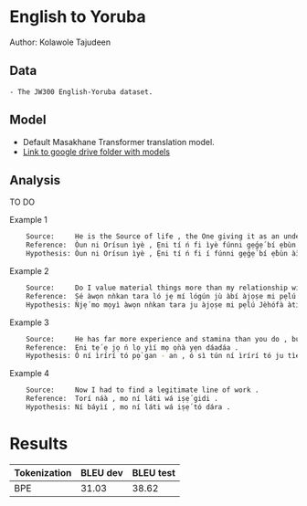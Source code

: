 # English to Yoruba

Author: Kolawole Tajudeen

## Data

	- The JW300 English-Yoruba dataset.

## Model

- Default Masakhane Transformer translation model.
- [Link to google drive folder with models](https://drive.google.com/open?id=11df3sipDiv7wXtdRnB01KH72krFsNU4r)

## Analysis

TO DO

Example 1
```sh
	Source:     He is the Source of life , the One giving it as an undeserved gift through Christ .
	Reference:  Òun ni Orísun ìyè , Ẹni tí ń fi ìyè fúnni gẹ́gẹ́ bí ẹbùn tí a kò lẹ́tọ̀ọ́ sí nípasẹ̀ Kristi .
	Hypothesis: Òun ni Orísun ìyè , Ẹni tí ń fi í fúnni gẹ́gẹ́ bí ẹ̀bùn àìlẹ́tọ̀ọ́sí nípasẹ̀ Kristi .
```

Example 2
```sh
	Source:     Do I value material things more than my relationship with Jehovah and with people ?
	Reference:  Ṣé àwọn nǹkan tara ló jẹ mí lógún jù àbí àjọṣe mi pẹ̀lú Jèhófà àtàwọn èèyàn ? 
	Hypothesis: Ǹjẹ́ mo mọyì àwọn nǹkan tara ju àjọṣe mi pẹ̀lú Jèhófà àti pẹ̀lú àwọn èèyàn lọ ?
```

Example 3
```sh
	Source:     He has far more experience and stamina than you do , but he patiently walks near you .
	Reference:  Ẹni tẹ́ ẹ jọ ń lọ yìí mọ ọ̀nà yẹn dáadáa . 
	Hypothesis: Ó ní ìrírí tó pọ̀ gan - an , ó sì tún ní ìrírí tó ju tìẹ lọ , àmọ́ ó fi sùúrù rìn nítòsí rẹ .
```

Example 4
```sh
	Source:     Now I had to find a legitimate line of work .
	Reference:  Torí náà , mo ní láti wá iṣẹ́ gidi .
	Hypothesis: Ní báyìí , mo ní láti wá iṣẹ́ tó dára .
```

# Results

Tokenization | BLEU dev | BLEU test
--- | --- | ---
BPE| 31.03 | 38.62

